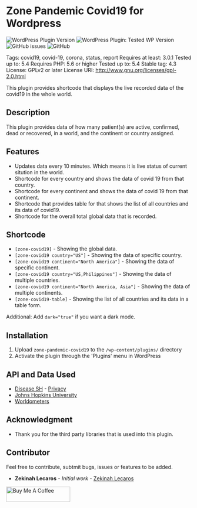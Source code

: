 # Zone Pandemic Covid19 for Wordpress

![WordPress Plugin Version](https://img.shields.io/wordpress/plugin/v/zone-redirect)
![WordPress Plugin: Tested WP Version](https://img.shields.io/wordpress/plugin/tested/zone-redirect)
![GitHub issues](https://img.shields.io/github/issues/zekinah/zone-redirect)
![GitHub](https://img.shields.io/github/license/zekinah/zone-redirect)

Tags: covid19, covid-19, corona, status, report 
Requires at least: 3.0.1
Tested up to: 5.4
Requires PHP: 5.6 or higher
Tested up to: 5.4
Stable tag: 4.3
License: GPLv2 or later
License URI: http://www.gnu.org/licenses/gpl-2.0.html

This plugin provides shortcode that displays the live recorded data of the covid19 in the whole world.

## Description

This plugin provides data of how many patient(s) are active, confirmed, dead or recovered, in a world, and the continent or country assigned.

## Features

* Updates data every 10 minutes. Which means it is live status of current sitution in the world.
* Shortcode for every country and shows the data of covid 19 from that country.
* Shortcode for every continent and shows the data of covid 19 from that continent.
* Shortcode that provides table for that shows the list of all countries and its data of covid19.
* Shortcode for the overall total global data that is recorded.

## Shortcode

* `[zone-covid19]` - Showing the global data.
* `[zone-covid19 country="US"]` - Showing the data of specific country.
* `[zone-covid19 continent="North America"]` - Showing the data of specific continent.
* `[zone-covid19 country="US,Philippines"]` - Showing the data of multiple countries.
* `[zone-covid19 continent="North America, Asia"]` - Showing the data of multiple continents.
* `[zone-covid19-table]` - Showing the list of all countries and its data in a table form.

Additional: Add `dark="true"` if you want a dark mode.

## Installation

1. Upload `zone-pandemic-covid19` to the `/wp-content/plugins/` directory
2. Activate the plugin through the 'Plugins' menu in WordPress

## API and Data Used
* [Disease SH](https://github.com/disease-sh/API) - [Privacy](https://github.com/NovelCOVID/API/blob/master/privacy.md)
* [Johns Hopkins University](https://github.com/CSSEGISandData/COVID-19)
* [Worldometers](https://www.worldometers.info/coronavirus/)

## Acknowledgment
* Thank you for the third party libraries that is used into this plugin.

## Contributor

Feel free to contribute, subtmit bugs, issues or features to be added.


* **Zekinah Lecaros** - *Initial work* - [Zekinah Lecaros](https://github.com/zekinah)

<a href="https://www.buymeacoffee.com/zekinah" target="_blank"><img src="https://cdn.buymeacoffee.com/buttons/default-orange.png" alt="Buy Me A Coffee" height="41" width="174"></a>